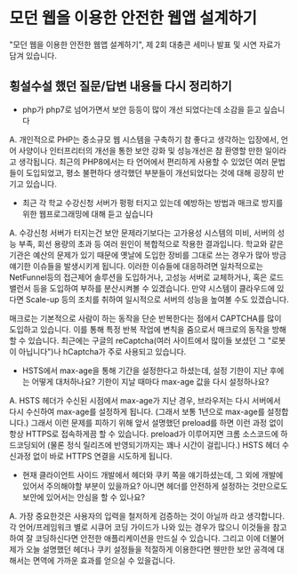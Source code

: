 # 모던 웹을 이용한 안전한 웹앱 설계하기

"모던 웹을 이용한 안전한 웹앱 설계하기", 제 2회 대충콘 세미나 발표 및 시연 자료가 담겨 있습니다.

## 횡설수설 했던 질문/답변 내용들 다시 정리하기

* php가 php7로 넘어가면서 보안 등등이 많이 개선 되었다는데 소감을 듣고 싶습니다

A. 
개인적으로 PHP는 중소규모 웹 시스템을 구축하기 참 좋다고 생각하는 입장에서, 언어 사양이나 인터프리터의 개선을 통한 보안 강화 및 성능개선은 참 환영할 만한 일이라고 생각됩니다. 최근의 PHP8에서는 타 언어에서 편리하게 사용할 수 있었던 여러 문법들이 도입되었고, 평소 불편하다 생각했던 부분들이 개선되었다는 것에 대해 굉장히 반기고 있습니다.

* 최근 각 학교 수강신청 서버가 펑펑 터지고 있는데 예방하는 방법과 매크로 방지를 위한 웹프로그래밍에 대해 듣고 싶습니다

A. 
수강신청 서버가 터지는건 보안 문제라기보다는 고가용성 시스템의 미비, 서버의 성능 부족, 회선 용량의 초과 등 여러 원인이 복합적으로 작용한 결과입니다.
학교와 같은 기관은 예산의 문제가 있기 때문에 옛날에 도입한 장비를 그대로 쓰는 경우가 많아 방금 얘기한 이슈들을 발생시키게 됩니다. 이러한 이슈들에 대응하려면
일차적으로는 NetFunnel등의 접근제어 솔루션을 도입하거나, 고성능 서버로 교체하거나, 혹은 로드 밸런서 등을 도입하여 부하를 분산시켜볼 수 있겠습니다. 
만약 시스템이 클라우드에 있다면 Scale-up 등의 조치를 취하여 일시적으로 서버의 성능을 높여볼 수도 있겠습니다. 

매크로는 기본적으로 사람이 하는 동작을 단순 반복한다는 점에서 CAPTCHA를 많이 도입하고 있습니다. 이를 통해 특정 반복 작업에 변칙을 줌으로서 매크로의 동작을 방해할 수 있습니다.
최근에는 구글의 reCaptcha(여러 사이트에서 많이들 보셨던 그 "로봇이 아닙니다")나 hCaptcha가 주로 사용되고 있습니다.

* HSTS에서 max-age을 통해 기간을 설정한다고 하셨는데, 설정 기한이 지난 후에는 어떻게 대처하나요?  기한이 지날 때마다 max-age 값을 다시 설정하나요?

A. 
HSTS 헤더가 수신된 시점에서 max-age가 지난 경우, 브라우저는 다시 서버에서 다시 수신하여 max-age를 설정하게 됩니다. (그래서 보통 1년으로 max-age를 설정합니다.)
그래서 이런 문제를 피하기 위해 앞서 설명했던 preload를 하면 이런 과정 없이 항상 HTTPS로 접속하게끔 할 수 있습니다. preload가 이루어지면 크롬 소스코드에 하드코딩되어 (물론 정식 릴리즈에 반영되기까지는 꽤나 시간이 걸립니다.) HSTS 헤더 수신과정 없이 바로 HTTPS 연결을 시도하게 됩니다. 

* 현재 클라이언트 사이드 개발에서 헤더와 쿠키 쪽을 얘기하셨는데, 그 외에 개발에 있어서 주의해야할 부분이 있을까요? 아니면 헤더를 안전하게 설정하는 것만으로도 보안에 있어서는 안심을 할 수 있나요?

A.
가장 중요한것은 사용자의 입력을 철저하게 검증하는 것이 아닐까 라고 생각합니다. 각 언어/프레임워크 별로 시큐어 코딩 가이드가 나와 있는 경우가 많으니 이것들을 참고하여 잘 코딩하신다면 안전한 애플리케이션을 만드실 수 있습니다.
그리고 이에 더불어 제가 오늘 설명했던 헤더나 쿠키 설정들을 적절하게 이용한다면 웬만한 보안 공격에 대해서는 면역에 가까운 효과를 얻으실 수 있을겁니다.
